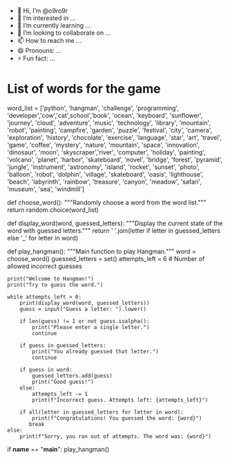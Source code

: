 - 👋 Hi, I’m @o9ro9r
- 👀 I’m interested in ...
- 🌱 I’m currently learning ...
- 💞️ I’m looking to collaborate on ...
- 📫 How to reach me ...
- 😄 Pronouns: ...
- ⚡ Fun fact: ...

<!---
o9ro9r/o9ro9r is a ✨ special ✨ repository because its `README.md` (this file) appears on your GitHub profile.
You can click the Preview link to take a look at your changes.
--->
# List of words for the game
word_list = ['python', 'hangman', 'challenge', 'programming', 'developer','cow','cat',school','book', 'ocean', 'keyboard', 'sunflower', 'journey', 'cloud', 'adventure', 'music', 'technology', 'library', 'mountain', 'robot', 'painting', 'campfire', 'garden', 'puzzle', 'festival', 'city', 'camera', 'exploration', 'history', 'chocolate', 'exercise', 'language', 'star', 'art', 'travel', 'game', 'coffee', 'mystery', 'nature', 'mountain', 'space', 'innovation', 'dinosaur', 'moon', 'skyscraper','river', 'computer', 'holiday', 'painting', 'volcano', 'planet', 'harbor', 'skateboard', 'novel', 'bridge', 'forest', 'pyramid', 'jungle', 'instrument', 'astronomy', 'island', 'rocket', 'sunset', 'photo', 'balloon', 'robot', 'dolphin', 'village', 'skateboard', 'oasis', 'lighthouse', 'beach', 'labyrinth', 'rainbow', 'treasure', 'canyon', 'meadow', 'safari', 'museum', 'sea', 'windmill']

def choose_word():
    """Randomly choose a word from the word list."""
    return random.choice(word_list)

def display_word(word, guessed_letters):
    """Display the current state of the word with guessed letters."""
    return ' '.join(letter if letter in guessed_letters else '_' for letter in word)

def play_hangman():
    """Main function to play Hangman."""
    word = choose_word()
    guessed_letters = set()
    attempts_left = 6  # Number of allowed incorrect guesses

    print("Welcome to Hangman!")
    print("Try to guess the word.")

    while attempts_left > 0:
        print(display_word(word, guessed_letters))
        guess = input("Guess a letter: ").lower()

        if len(guess) != 1 or not guess.isalpha():
            print("Please enter a single letter.")
            continue

        if guess in guessed_letters:
            print("You already guessed that letter.")
            continue

        if guess in word:
            guessed_letters.add(guess)
            print("Good guess!")
        else:
            attempts_left -= 1
            print(f"Incorrect guess. Attempts left: {attempts_left}")

        if all(letter in guessed_letters for letter in word):
            print(f"Congratulations! You guessed the word: {word}")
           break
    else:
        print(f"Sorry, you ran out of attempts. The word was: {word}")

if __name__ == "__main__":
    play_hangman()
